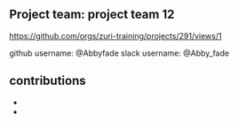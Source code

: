 ## Project team: project team 12 
https://github.com/orgs/zuri-training/projects/291/views/1

github username: @Abbyfade
slack username: @Abby_fade

## contributions
* 
* 
